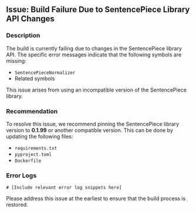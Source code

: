 ## Issue: Build Failure Due to SentencePiece Library API Changes

### Description
The build is currently failing due to changes in the SentencePiece library API. The specific error messages indicate that the following symbols are missing:
- `SentencePieceNormalizer`
- Related symbols

This issue arises from using an incompatible version of the SentencePiece library. 

### Recommendation
To resolve this issue, we recommend pinning the SentencePiece library version to **0.1.99** or another compatible version. This can be done by updating the following files:
- `requirements.txt`
- `pyproject.toml`
- `Dockerfile`

### Error Logs
```
# [Include relevant error log snippets here]
```

Please address this issue at the earliest to ensure that the build process is restored.